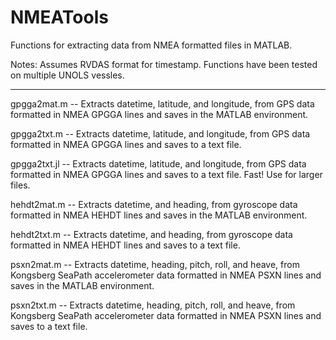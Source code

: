# NMEATools
Functions for extracting data from NMEA formatted files in MATLAB.

Notes:
Assumes RVDAS format for timestamp. Functions have been tested on multiple UNOLS vessles.

___________________________________________________________________________________________________

gpgga2mat.m -- Extracts datetime, latitude, and longitude, from GPS data formatted in NMEA GPGGA lines and saves in the MATLAB environment.

gpgga2txt.m -- Extracts datetime, latitude, and longitude, from GPS data formatted in NMEA GPGGA lines and saves to a text file.

gpgga2txt.jl -- Extracts datetime, latitude, and longitude, from GPS data formatted in NMEA GPGGA lines and saves to a text file. Fast! Use for larger files.

hehdt2mat.m -- Extracts datetime, and heading, from gyroscope data formatted in NMEA HEHDT lines and saves in the MATLAB environment.

hehdt2txt.m -- Extracts datetime, and heading, from gyroscope data formatted in NMEA HEHDT lines and saves to a text file.

psxn2mat.m -- Extracts datetime, heading, pitch, roll, and heave, from Kongsberg SeaPath accelerometer data formatted in NMEA PSXN lines and saves in the MATLAB environment.

psxn2txt.m -- Extracts datetime, heading, pitch, roll, and heave, from Kongsberg SeaPath accelerometer data formatted in NMEA PSXN lines and saves to a text file.
